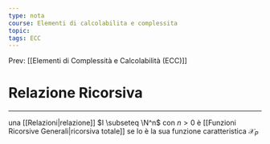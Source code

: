 ```yaml
---
type: nota
course: Elementi di calcolabilita e complessita
topic: 
tags: ECC
---
```


Prev: [[Elementi di Complessità e Calcolabilità (ECC)]]

# Relazione Ricorsiva
---
una [[Relazioni|relazione]] $I \subseteq \N^n$ con $n>0$ è [[Funzioni Ricorsive Generali|ricorsiva totale]] se lo è la sua funzione caratteristica $\mathcal{X}_P$ 